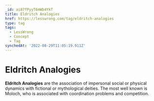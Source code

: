 ```yaml
---
_id: ai87fPyyT6mWb4YkT
title: Eldritch Analogies
href: https://lesswrong.com/tag/eldritch-analogies
type: tag
tags:
  - LessWrong
  - Concept
  - Tag
synchedAt: '2022-08-29T11:05:19.911Z'
---
```

# Eldritch Analogies

**Eldritch Analogies** are the association of impersonal social or physical dynamics with fictional or mythological deities. The most well known is Moloch, who is associated with coordination problems and competition.